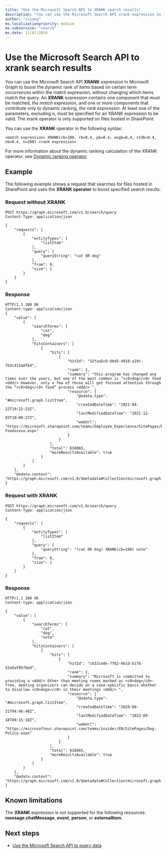 ```yaml
---
title: "Use the Microsoft Search API to XRANK search results"
description: "You can use the Microsoft Search API xrank expression in Microsoft Graph to boost the dynamic rank of items based on certain term occurrences within the match expression, without changing which items match the query. Only supported on SharePoint files."
author: "cxiang"
ms.localizationpriority: medium
ms.subservice: "search"
ms.date: 11/07/2024
---
```


# Use the Microsoft Search API to xrank search results

You can use the Microsoft Search API **XRANK** expression in Microsoft Graph to boost the dynamic rank of items based on certain term occurrences within the match expression, without changing which items match the query. An **XRANK** expression contains one component that must be matched, *the match expression*, and one or more components that contribute only to dynamic ranking, *the rank expression*. At least one of the parameters, excluding n, must be specified for an XRANK expression to be valid. The xrank operator is only supported on files hosted in SharePoint.

You can use the **XRANK** operator in the following syntax:
```HTTP
<match expression> XRANK(cb=100, rb=0.4, pb=0.4, avgb=0.4, stdb=0.4, nb=0.4, n=200) <rank expression>
```

For more information about the dynamic ranking calculation of the XRANK operator, see [Dynamic ranking operator](/sharepoint/dev/general-development/keyword-query-language-kql-syntax-reference#dynamic-ranking-operator).

## Example
The following example shows a request that searches for files hosted in SharePoint and uses the **XRANK operator** to boost specified search results.

### Request without XRANK

```HTTP
POST https://graph.microsoft.com/v1.0/search/query
Content-Type: application/json

{
    "requests": [
        {
            "entityTypes": [
                "listItem"
            ],
            "query": {
                "queryString": "cat OR dog"
            },
            "from": 0,
            "size": 1
        }
    ]
}
```

### Response

```HTTP
HTTP/1.1 200 OK
Content-type: application/json
{
    "value": [
        {
            "searchTerms": [
                "cat",
                "dog"
            ],
            "hitsContainers": [
                {
                    "hits": [
                        {
                            "hitId": "32faa5c0-0bd5-4918-a19c-7b3c415a0fb4",
                            "rank": 1,
                            "summary": "this program has changed any times over the years, but one of the most common is “<c0>dog</c0> food <ddd/> However, only a few of those will get focused attention through the “<c0>dog</c0> food” process <ddd/> ",
                            "resource": {
                                "@odata.type": "#microsoft.graph.listItem",
                                "createdDateTime": "2021-04-22T19:22:23Z",
                                "lastModifiedDateTime": "2021-12-03T19:00:27Z",
                                "webUrl": "https://microsoft.sharepoint.com/teams/Employee_Experience/SitePages/Dog-Foodxxxxx.aspx"
                            }
                        }
                    ],
                    "total": 616865,
                    "moreResultsAvailable": true
                }
            ]
        }
    ],
    "@odata.context": "https://graph.microsoft.com/v1.0/$metadata#Collection(microsoft.graph.searchResponse)"
}
```

### Request with XRANK

```HTTP
POST https://graph.microsoft.com/v1.0/search/query
Content-Type: application/json

{
    "requests": [
        {
            "entityTypes": [
                "listItem"
            ],
            "query": {
                "queryString": "(cat OR dog) XRANK(cb=100) note"
            },
            "from": 0,
            "size": 1
        }
    ]
}
```

### Response

```HTTP
HTTP/1.1 200 OK
Content-type: application/json

{
    "value": [
        {
            "searchTerms": [
                "cat",
                "dog",
                "note"
            ],
            "hitsContainers": [
                {
                    "hits": [
                        {
                            "hitId": "cb32ce8e-7f82-4b1d-b1fb-52e6af95fbed",
                            "rank": 1,
                            "summary": "Microsoft is committed to providing a <ddd/> Other than meeting rooms marked as <c0>dog</c0>-free, meeting organizers can decide on a case-specific basis whether to disallow <c0>dogs</c0> in their meetings <ddd/> ",
                            "resource": {
                                "@odata.type": "#microsoft.graph.listItem",
                                "createdDateTime": "2020-09-21T04:46:40Z",
                                "lastModifiedDateTime": "2022-09-18T09:15:18Z",
                                "webUrl": "https://microsofteur.sharepoint.com/teams/insider/EN/SitePages/Dog-Policy.aspx"
                            }
                        }
                    ],
                    "total": 616865,
                    "moreResultsAvailable": true
                }
            ]
        }
    ],
    "@odata.context": "https://graph.microsoft.com/v1.0/$metadata#Collection(microsoft.graph.searchResponse)"
}
```

## Known limitations

The **XRANK** expression is not supported for the following resources: **message**,**chatMessage**, **event**, **person**, or **externalItem**.

## Next steps

- [Use the Microsoft Search API to query data](/graph/api/resources/search-api-overview)
